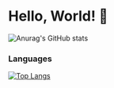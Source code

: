 # Hello, World! 👋

![Anurag's GitHub stats](https://github-readme-stats.vercel.app/api?username=TheConsoleLog&count_private=true&theme=tokyonight&show_icons=true)

### Languages
[![Top Langs](https://github-readme-stats.vercel.app/api/top-langs/?username=TheConsoleLog&compact=false&count_private=true&theme=dark&show_icons=true)](https://github.com/anuraghazra/github-readme-stats)
